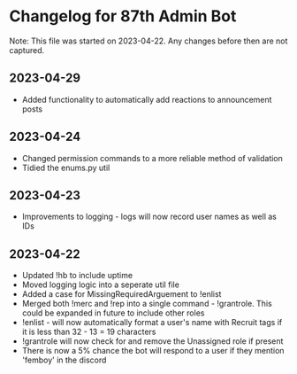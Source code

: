 # Changelog for 87th Admin Bot
Note: This file was started on 2023-04-22. Any changes before then are not captured.

## 2023-04-29
- Added functionality to automatically add reactions to announcement posts

## 2023-04-24
- Changed permission commands to a more reliable method of validation
- Tidied the enums.py util

## 2023-04-23
- Improvements to logging - logs will now record user names as well as IDs

## 2023-04-22
- Updated !hb to include uptime
- Moved logging logic into a seperate util file
- Added a case for MissingRequiredArguement to !enlist
- Merged both !merc and !rep into a single command - !grantrole. This could be expanded in future to include other roles
- !enlist - will now automatically format a user's name with Recruit tags if it is less than 32 - 13 = 19 characters
- !grantrole will now check for and remove the Unassigned role if present
- There is now a 5% chance the bot will respond to a user if they mention 'femboy' in the discord